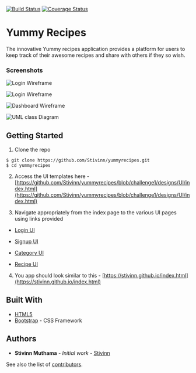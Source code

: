 [![Build Status](https://travis-ci.org/Stivinn/yummyrecipes.svg?branch=challenge2)](https://travis-ci.org/Stivinn/yummyrecipes)
[![Coverage Status](https://coveralls.io/repos/github/Stivinn/yummyrecipes/badge.svg?branch=challenge2)](https://coveralls.io/github/Stivinn/yummyrecipes)

# Yummy Recipes

The innovative Yummy recipes application provides a platform for users to keep track of their awesome recipes and share with others if they so wish.

### Screenshots

![Login Wireframe](https://github.com/Stivinn/yummyrecipes/blob/challenge1/designs/wireframes/Login.png)

![Login Wireframe](https://github.com/Stivinn/yummyrecipes/blob/challenge1/designs/wireframes/Signup.png)

![Dashboard Wireframe](https://github.com/Stivinn/yummyrecipes/blob/challenge1/designs/wireframes/Dashboard.png)

![UML class Diagram](https://github.com/Stivinn/yummyrecipes/blob/challenge1/designs/wireframes/UML.png)


## Getting Started

1. Clone the repo
  ```
  $ git clone https://github.com/Stivinn/yummyrecipes.git
  $ cd yummyrecipes
  ```

2. Access the UI templates here - [https://github.com/Stivinn/yummyrecipes/blob/challenge1/designs/UI/index.html](https://github.com/Stivinn/yummyrecipes/blob/challenge1/designs/UI/index.html)

3. Navigate appropriately from the index page to the various UI pages using links provided

* [Login UI](https://github.com/Stivinn/yummyrecipes/blob/challenge1/designs/UI/login.html)

* [Signup UI](https://github.com/Stivinn/yummyrecipes/blob/challenge1/designs/UI/signup.html)

* [Category UI](https://github.com/Stivinn/yummyrecipes/blob/challenge1/designs/UI/category.html)

* [Recipe UI](https://github.com/Stivinn/yummyrecipes/blob/challenge1/designs/UI/recipe.html)

4. You app should look similar to this - [https://stivinn.github.io/index.html](https://stivinn.github.io/index.html)

## Built With

* [HTML5](https://www.w3schools.com/html/html5_intro.asp)
* [Bootstrap](https://v4-alpha.getbootstrap.com/) - CSS Framework

## Authors

* **Stivinn Muthama** - *Initial work* - [Stivinn](https://github.com/Stivinn)

See also the list of [contributors](https://github.com/Stivinn/yummyrecipes/contributors).